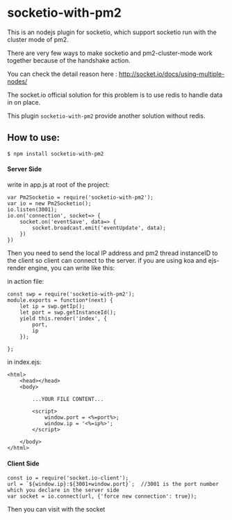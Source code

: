 # socketio-with-pm2

This is an nodejs plugin for socketio, which support socketio run with the cluster mode of pm2.

There are very few ways to make socketio and pm2-cluster-mode work together because of the handshake action. 

You can check the detail reason here : http://socket.io/docs/using-multiple-nodes/
 
The socket.io official solution for this problem is to use redis to handle data in on place.

This plugin `socketio-with-pm2` provide another solution without redis.




## How to use:

`$ npm install socketio-with-pm2`

#### Server Side

write in app.js at root of the project:
 
    var Pm2Socketio = require('socketio-with-pm2');    
    var io = new Pm2Socketio();
    io.listen(3001);
    io.on('connection', socket=> {
        socket.on('eventSave', data=> {
            socket.broadcast.emit('eventUpdate', data);
        })
    })
    
    
Then you need to send the local IP address and pm2 thread instanceID to the client so client can connect to the server.
if you are using koa and ejs-render engine, you can write like this:

in action file: 
    
    const swp = require('socketio-with-pm2');
    module.exports = function*(next) {
        let ip = swp.getIp();
        let port = swp.getInstanceId();
        yield this.render('index', {
            port,
            ip
        });
        
    };
    
in index.ejs:

    <html>
        <head></head>
        <body>
        
            ...YOUR FILE CONTENT...
            
            <script>
                window.port = <%=port%>;
                window.ip = '<%=ip%>';
            </script>
            
        </body>
    </html>
    
#### Client Side

    
    const io = require('socket.io-client');
    url = `${window.ip}:${3001+window.port}`;  //3001 is the port number which you declare in the server side 
    var socket = io.connect(url, {'force new connection': true});
    
Then you can visit with the socket
    

    
    
 

    


